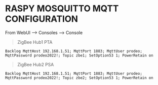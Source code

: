 # RASPY MOSQUITTO MQTT CONFIGURATION

From WebUI --> Consoles --> Console

> ZigBee Hub1 PTA
```
Backlog MqttHost 192.168.1.51; MqttPort 1883; MqttUser prodeo; MqttPassword prodeo2022!; Topic zbe1; SetOption53 1; PowerRetain on
```

> ZigBee Hub2 PSA
```
Backlog MqttHost 192.168.1.51; MqttPort 1883; MqttUser prodeo; MqttPassword prodeo2022!; Topic zbe2; SetOption53 1; PowerRetain on